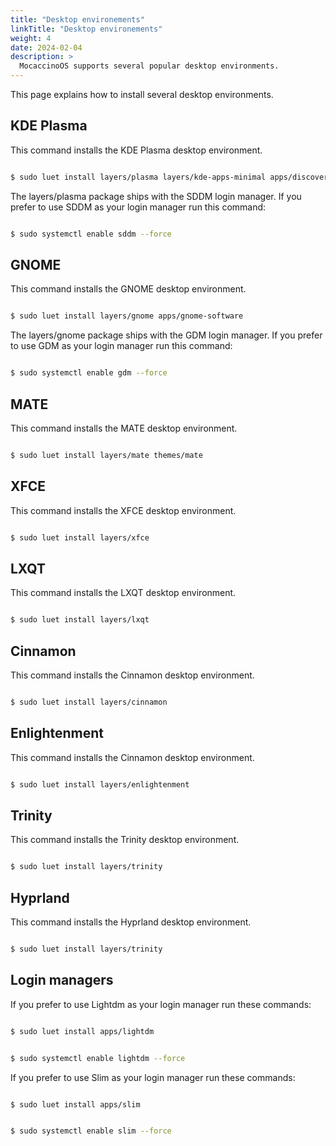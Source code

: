 ```yaml
---
title: "Desktop environements"
linkTitle: "Desktop environements"
weight: 4
date: 2024-02-04
description: >
  MocaccinoOS supports several popular desktop environments.
---
```


This page explains how to install several desktop environments.

## KDE Plasma

This command installs the KDE Plasma desktop environment.

```bash

$ sudo luet install layers/plasma layers/kde-apps-minimal apps/discover

```
The layers/plasma package ships with the SDDM login manager.
If you prefer to use SDDM as your login manager run this command:

```bash

$ sudo systemctl enable sddm --force

```

## GNOME

This command installs the GNOME desktop environment.

```bash

$ sudo luet install layers/gnome apps/gnome-software

```
The layers/gnome package ships with the GDM login manager.
If you prefer to use GDM as your login manager run this command:

```bash

$ sudo systemctl enable gdm --force

```

## MATE

This command installs the MATE desktop environment.

```bash

$ sudo luet install layers/mate themes/mate 

```

## XFCE

This command installs the XFCE desktop environment.

```bash

$ sudo luet install layers/xfce 

```
## LXQT

This command installs the LXQT desktop environment.

```bash

$ sudo luet install layers/lxqt 

```

## Cinnamon

This command installs the Cinnamon desktop environment.

```bash

$ sudo luet install layers/cinnamon 

```

## Enlightenment

This command installs the Cinnamon desktop environment.

```bash

$ sudo luet install layers/enlightenment 

```

## Trinity

This command installs the Trinity desktop environment.

```bash

$ sudo luet install layers/trinity 

```
## Hyprland

This command installs the Hyprland desktop environment.

```bash

$ sudo luet install layers/trinity 

```

## Login managers

If you prefer to use Lightdm as your login manager run these commands:

```bash

$ sudo luet install apps/lightdm

```
```bash

$ sudo systemctl enable lightdm --force

```

If you prefer to use Slim as your login manager run these commands:

```bash

$ sudo luet install apps/slim

```
```bash

$ sudo systemctl enable slim --force

```
